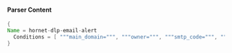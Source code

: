 #### Parser Content
```Java
{
Name = hornet-dlp-email-alert
  Conditions = [ """main_domain=""", """owner=""", """smtp_code=""", """crypt_type=""", """from_hdr=""", """update_nr=""" ]
}
```